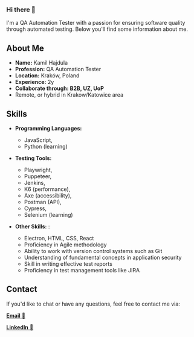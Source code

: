 ### Hi there 👋

I'm a QA Automation Tester with a passion for ensuring software quality through automated testing. Below you'll find some information about me.

## About Me

- **Name:** Kamil Hajdula
- **Profession:** QA Automation Tester
- **Location:** Kraków, Poland
- **Experience:** 2y
- **Collaborate through: B2B, UZ, UoP**
-  Remote, or hybrid in Krakow/Katowice area

## Skills

- **Programming Languages:**
     - JavaScript,
     - Python (learning)
- **Testing Tools:**
     - Playwright,
     - Puppeteer,
     - Jenkins,
     - K6 (performance),
     - Axe (accessibility),
     - Postman (API),
     - Cypress,
     - Selenium (learning)
       
- **Other Skills:** :
    - Electron, HTML, CSS, React
    - Proficiency in Agile methodology
    - Ability to work with version control systems such as Git
    - Understanding of fundamental concepts in application security
    - Skill in writing effective test reports
    - Proficiency in test management tools like JIRA

 ## Contact

If you'd like to chat or have any questions, feel free to contact me via:

 [**Email** :link:](mailto:kamilhajdula@hotmail.com)
 
 [**LinkedIn** :link:](https://linkedin.com/in/lariw)


<!--
**Lariw/Lariw** is a ✨ _special_ ✨ repository because its `README.md` (this file) appears on your GitHub profile.

Here are some ideas to get you started:

- 🔭 I’m currently working on ...
- 🌱 I’m currently learning ...
- 👯 I’m looking to collaborate on ...
- 🤔 I’m looking for help with ...
- 💬 Ask me about ...
- 📫 How to reach me: ...
- 😄 Pronouns: ...
- ⚡ Fun fact: ...
-->
